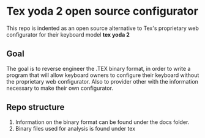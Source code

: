 # Tex yoda 2 open source configurator

This repo is indented as an open source alternative to Tex's proprietary web configurator for their keyboard model
**tex yoda 2**

## Goal

The goal is to reverse engineer the .TEX binary format, in order to write a program that will allow keyboard owners to
configure their keyboard without the proprietary web configurator. Also to provider other with the information
necessary to make their own configurator.

## Repo structure

1. Information on the binary format can be found under the docs folder.
2. Binary files used for analysis is found under tex
